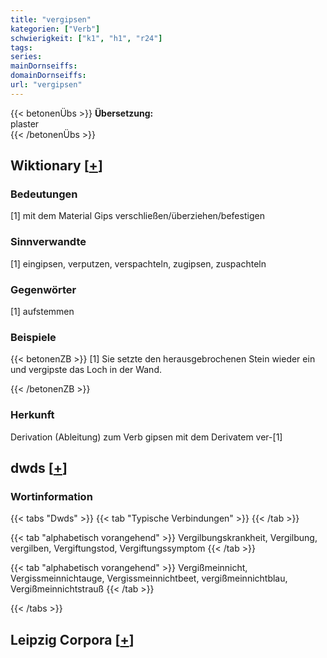 ```yaml
---
title: "vergipsen"
kategorien: ["Verb"]
schwierigkeit: ["k1", "h1", "r24"]
tags:
series:
mainDornseiffs:
domainDornseiffs:
url: "vergipsen"
---
```


{{< betonenÜbs >}}
**Übersetzung:**  
plaster  
{{< /betonenÜbs >}}

## Wiktionary [[+](https://de.wiktionary.org/wiki/vergipsen)]

### Bedeutungen
[1] mit dem Material Gips verschließen/überziehen/befestigen  

### Sinnverwandte
[1] eingipsen, verputzen, verspachteln, zugipsen, zuspachteln  

### Gegenwörter
[1] aufstemmen  

### Beispiele
{{< betonenZB >}}
[1] Sie setzte den herausgebrochenen Stein wieder ein und vergipste das Loch in der Wand.  

{{< /betonenZB >}}
### Herkunft
Derivation (Ableitung) zum Verb gipsen mit dem Derivatem ver-[1]  



## dwds [[+](https://www.dwds.de/wb/vergipsen)]

### Wortinformation
{{< tabs "Dwds" >}}
{{< tab "Typische Verbindungen" >}}
{{< /tab >}}

{{< tab "alphabetisch vorangehend" >}}
Vergilbungskrankheit, Vergilbung, vergilben, Vergiftungstod, Vergiftungssymptom
{{< /tab >}}

{{< tab "alphabetisch vorangehend" >}}
Vergißmeinnicht, Vergissmeinnichtauge, Vergissmeinnichtbeet, vergißmeinnichtblau, Vergißmeinnichtstrauß
{{< /tab >}}

{{< /tabs >}}

## Leipzig Corpora [[+](https://corpora.uni-leipzig.de/en/res?word=vergipsen&corpusId=deu_newscrawl-public_2018)]

